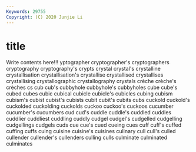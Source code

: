 ```yaml
---
Keywords: 29755
Copyright: (C) 2020 Junjie Li
---
```


# title

Write contents here!!!
yptographer 
cryptographer's 
cryptographers
cryptography 
cryptography's 
crypts 
crystal 
crystal's 
crystalline 
crystallisation 
crystallisation's 
crystallise 
crystallised
crystallises 
crystallising 
crystallographic 
crystallography 
crystals 
crèche 
crèche's 
crèches 
cs 
cub
cub's 
cubbyhole 
cubbyhole's 
cubbyholes 
cube 
cube's 
cubed 
cubes 
cubic 
cubical
cubicle 
cubicle's 
cubicles 
cubing 
cubism 
cubism's 
cubist 
cubist's 
cubists 
cubit
cubit's 
cubits 
cubs 
cuckold 
cuckold's 
cuckolded 
cuckolding 
cuckolds 
cuckoo 
cuckoo's
cuckoos 
cucumber 
cucumber's 
cucumbers 
cud 
cud's 
cuddle 
cuddle's 
cuddled 
cuddles
cuddlier 
cuddliest 
cuddling 
cuddly 
cudgel 
cudgel's 
cudgelled 
cudgelling 
cudgellings 
cudgels
cuds 
cue 
cue's 
cued 
cueing 
cues 
cuff 
cuff's 
cuffed 
cuffing
cuffs 
cuing 
cuisine 
cuisine's 
cuisines 
culinary 
cull 
cull's 
culled 
cullender
cullender's 
cullenders 
culling 
culls 
culminate 
culminated 
culminates 
